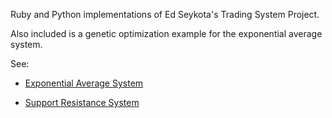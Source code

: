 Ruby and Python implementations of Ed Seykota's Trading System Project.

Also included is a genetic optimization example for the exponential average system.

See:

 - [Exponential Average System](http://www.seykota.com/tribe/tsp/EA/index.htm)

 - [Support Resistance System](http://www.seykota.com/tribe/tsp/SR/index.htm)
